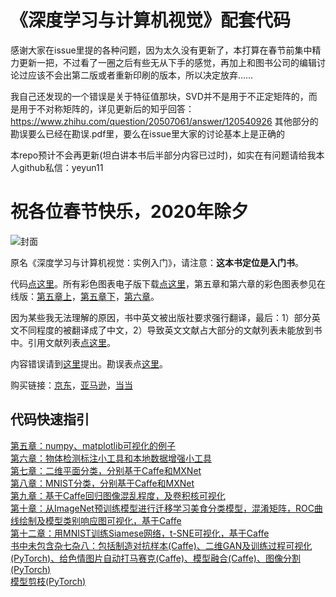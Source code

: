 《深度学习与计算机视觉》配套代码  
===
感谢大家在issue里提的各种问题，因为太久没有更新了，本打算在春节前集中精力更新一把，不过看了一圈之后有些无从下手的感觉，再加上和图书公司的编辑讨论过应该不会出第二版或者重新印刷的版本，所以决定放弃……  

我自己还发现的一个错误是关于特征值那块，SVD并不是用于不正定矩阵的，而是用于不对称矩阵的，详见更新后的知乎回答：
https://www.zhihu.com/question/20507061/answer/120540926
其他部分的勘误要么已经在勘误.pdf里，要么在issue里大家的讨论基本上是正确的  

本repo预计不会再更新(坦白讲本书后半部分内容已过时)，如实在有问题请给我本人github私信：yeyun11  

祝各位春节快乐，2020年除夕
===
![封面](https://raw.githubusercontent.com/frombeijingwithlove/dlcv_book_pretrained_caffe_models/master/fm.jpg)

原名《深度学习与计算机视觉：实例入门》，请注意：**这本书定位是入门书**。

代码[点这里](https://github.com/frombeijingwithlove/dlcv_for_beginners)。所有彩色图表电子版下载[点这里](https://github.com/frombeijingwithlove/dlcv_book_pretrained_caffe_models/tree/master/figs_n_plots)，第五章和第六章的彩色图表参见在线版：[第五章上](https://zhuanlan.zhihu.com/p/24162430)，[第五章下](https://zhuanlan.zhihu.com/p/24309547)，[第六章](https://zhuanlan.zhihu.com/p/24425116)。

因为某些我无法理解的原因，书中英文被出版社要求强行翻译，最后：1）部分英文不同程度的被翻译成了中文，2）导致英文文献占大部分的文献列表未能放到书中。引用文献列表[点这里](https://github.com/frombeijingwithlove/dlcv_for_beginners/blob/master/reference.pdf)。  

内容错误请到[这里](https://github.com/frombeijingwithlove/dlcv_for_beginners/issues)提出。勘误表点[这里](https://github.com/frombeijingwithlove/dlcv_for_beginners/blob/master/errata.pdf)。

购买链接：[京东](https://item.jd.com/12152559.html)，[亚马逊](https://www.amazon.cn/gp/product/B074JWSF99)，[当当](http://product.dangdang.com/25138676.html)

## 代码快速指引
[第五章：numpy、matplotlib可视化的例子](https://github.com/frombeijingwithlove/dlcv_for_beginners/tree/master/chap5)  
[第六章：物体检测标注小工具和本地数据增强小工具](https://github.com/frombeijingwithlove/dlcv_for_beginners/tree/master/chap6)  
[第七章：二维平面分类，分别基于Caffe和MXNet](https://github.com/frombeijingwithlove/dlcv_for_beginners/tree/master/chap7)  
[第八章：MNIST分类，分别基于Caffe和MXNet](https://github.com/frombeijingwithlove/dlcv_for_beginners/tree/master/chap8)  
[第九章：基于Caffe回归图像混乱程度，及卷积核可视化](https://github.com/frombeijingwithlove/dlcv_for_beginners/tree/master/chap9)   
[第十章：从ImageNet预训练模型进行迁移学习美食分类模型，混淆矩阵，ROC曲线绘制及模型类别响应图可视化，基于Caffe](https://github.com/frombeijingwithlove/dlcv_for_beginners/tree/master/chap10)  
[第十二章：用MNIST训练Siamese网络，t-SNE可视化，基于Caffe](https://github.com/frombeijingwithlove/dlcv_for_beginners/tree/master/chap12)  
[书中未包含杂七杂八：包括制造对抗样本(Caffe)、二维GAN及训练过程可视化(PyTorch)、给色情图片自动打马赛克(Caffe)、模型融合(Caffe)、图像分割(PyTorch)](https://github.com/frombeijingwithlove/dlcv_for_beginners/tree/master/random_bonus)  
[模型剪枝(PyTorch)](https://github.com/yeyun11/pytorch-network-slimming)
